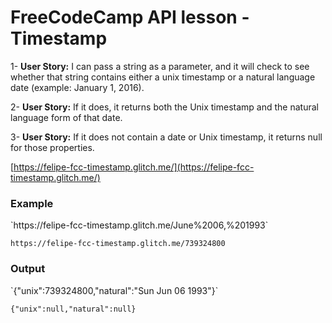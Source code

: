 FreeCodeCamp API lesson - Timestamp
==========================

1- <b>User Story:</b> I can pass a string as a parameter, and it will check to see whether that string contains either a unix timestamp or a natural language date (example: January 1, 2016).

2- <b>User Story:</b> If it does, it returns both the Unix timestamp and the natural language form of that date.

3- <b>User Story:</b> If it does not contain a date or Unix timestamp, it returns null for those properties.

[https://felipe-fcc-timestamp.glitch.me/](https://felipe-fcc-timestamp.glitch.me/)

<h3>Example</h3>
`https://felipe-fcc-timestamp.glitch.me/June%2006,%201993`

`https://felipe-fcc-timestamp.glitch.me/739324800`

<h3>Output</h3>
`{"unix":739324800,"natural":"Sun Jun 06 1993"}`

`{"unix":null,"natural":null}`
